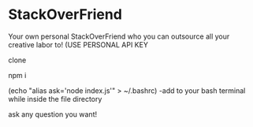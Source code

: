 # StackOverFriend
Your own personal StackOverFriend who you can outsource all your creative labor to!
(USE PERSONAL API KEY

clone

npm i

(echo "alias ask='node index.js'" > ~/.bashrc)
-add to your bash terminal while inside the file directory

ask any question you want!
